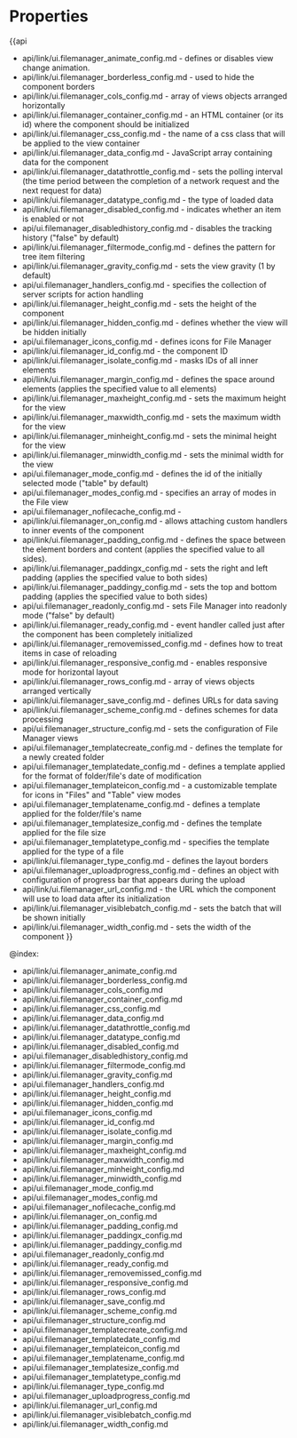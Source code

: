 Properties
==========

{{api
- api/link/ui.filemanager_animate_config.md - defines or disables view change animation.
- api/link/ui.filemanager_borderless_config.md - used to hide the component borders
- api/link/ui.filemanager_cols_config.md - array of views objects arranged horizontally
- api/link/ui.filemanager_container_config.md - an HTML container (or its id) where the component should be initialized
- api/link/ui.filemanager_css_config.md - the name of a css class that will be applied to the view container
- api/link/ui.filemanager_data_config.md - JavaScript array containing data for the component
- api/link/ui.filemanager_datathrottle_config.md - sets the polling interval (the time period between the completion of a network request and the next request for data)
- api/link/ui.filemanager_datatype_config.md - the type of loaded data
- api/link/ui.filemanager_disabled_config.md - indicates whether an item is enabled or not
- api/ui.filemanager_disabledhistory_config.md - disables the tracking history ("false" by default)
- api/link/ui.filemanager_filtermode_config.md - defines the pattern for tree item filtering
- api/link/ui.filemanager_gravity_config.md - sets the view gravity (1 by default)
- api/ui.filemanager_handlers_config.md - specifies the collection of server scripts for action handling
- api/link/ui.filemanager_height_config.md - sets the height of the component
- api/link/ui.filemanager_hidden_config.md - defines whether the view will be hidden initially
- api/ui.filemanager_icons_config.md - defines icons for File Manager
- api/link/ui.filemanager_id_config.md - the component ID
- api/link/ui.filemanager_isolate_config.md - masks IDs of all inner elements
- api/link/ui.filemanager_margin_config.md - defines the space around elements (applies the specified value to all elements)
- api/link/ui.filemanager_maxheight_config.md - sets the maximum height for the view
- api/link/ui.filemanager_maxwidth_config.md - sets the maximum width for the view
- api/link/ui.filemanager_minheight_config.md - sets the minimal height for the view
- api/link/ui.filemanager_minwidth_config.md - sets the minimal width for the view
- api/ui.filemanager_mode_config.md - defines the id of the initially selected mode ("table" by default)
- api/ui.filemanager_modes_config.md - specifies an array of modes in the File view
- api/ui.filemanager_nofilecache_config.md - 
- api/link/ui.filemanager_on_config.md - allows attaching custom handlers to inner events of the component
- api/link/ui.filemanager_padding_config.md - defines the space between the element borders and content (applies the specified value to all sides).
- api/link/ui.filemanager_paddingx_config.md - sets the right and left padding (applies the specified value to both sides)
- api/link/ui.filemanager_paddingy_config.md - sets the top and bottom padding (applies the specified value to both sides)
- api/ui.filemanager_readonly_config.md - sets File Manager into readonly mode ("false" by default)
- api/link/ui.filemanager_ready_config.md - event handler called just after the component has been completely initialized
- api/link/ui.filemanager_removemissed_config.md - defines how to treat items in case of reloading
- api/link/ui.filemanager_responsive_config.md - enables responsive mode for horizontal layout
- api/link/ui.filemanager_rows_config.md - array of views objects arranged vertically
- api/link/ui.filemanager_save_config.md - defines URLs for data saving
- api/link/ui.filemanager_scheme_config.md - defines schemes for data processing
- api/ui.filemanager_structure_config.md - sets the configuration of File Manager views
- api/ui.filemanager_templatecreate_config.md - defines the template for a newly created folder
- api/ui.filemanager_templatedate_config.md - defines a template applied for the format of folder/file's date of modification
- api/ui.filemanager_templateicon_config.md - a customizable template for icons in "Files" and "Table" view modes
- api/ui.filemanager_templatename_config.md - defines a template applied for the folder/file's name
- api/ui.filemanager_templatesize_config.md - defines the template applied for the file size
- api/ui.filemanager_templatetype_config.md - specifies the template applied for the type of a file
- api/link/ui.filemanager_type_config.md - defines the layout borders
- api/ui.filemanager_uploadprogress_config.md - defines an object with configuration of progress bar that appears during the upload
- api/link/ui.filemanager_url_config.md - the URL which the component will use to load data after its initialization
- api/link/ui.filemanager_visiblebatch_config.md - sets the batch that will be shown initially
- api/link/ui.filemanager_width_config.md - sets the width of the component
}}

@index:
- api/link/ui.filemanager_animate_config.md
- api/link/ui.filemanager_borderless_config.md
- api/link/ui.filemanager_cols_config.md
- api/link/ui.filemanager_container_config.md
- api/link/ui.filemanager_css_config.md
- api/link/ui.filemanager_data_config.md
- api/link/ui.filemanager_datathrottle_config.md
- api/link/ui.filemanager_datatype_config.md
- api/link/ui.filemanager_disabled_config.md
- api/ui.filemanager_disabledhistory_config.md
- api/link/ui.filemanager_filtermode_config.md
- api/link/ui.filemanager_gravity_config.md
- api/ui.filemanager_handlers_config.md
- api/link/ui.filemanager_height_config.md
- api/link/ui.filemanager_hidden_config.md
- api/ui.filemanager_icons_config.md
- api/link/ui.filemanager_id_config.md
- api/link/ui.filemanager_isolate_config.md
- api/link/ui.filemanager_margin_config.md
- api/link/ui.filemanager_maxheight_config.md
- api/link/ui.filemanager_maxwidth_config.md
- api/link/ui.filemanager_minheight_config.md
- api/link/ui.filemanager_minwidth_config.md
- api/ui.filemanager_mode_config.md
- api/ui.filemanager_modes_config.md
- api/ui.filemanager_nofilecache_config.md
- api/link/ui.filemanager_on_config.md
- api/link/ui.filemanager_padding_config.md
- api/link/ui.filemanager_paddingx_config.md
- api/link/ui.filemanager_paddingy_config.md
- api/ui.filemanager_readonly_config.md
- api/link/ui.filemanager_ready_config.md
- api/link/ui.filemanager_removemissed_config.md
- api/link/ui.filemanager_responsive_config.md
- api/link/ui.filemanager_rows_config.md
- api/link/ui.filemanager_save_config.md
- api/link/ui.filemanager_scheme_config.md
- api/ui.filemanager_structure_config.md
- api/ui.filemanager_templatecreate_config.md
- api/ui.filemanager_templatedate_config.md
- api/ui.filemanager_templateicon_config.md
- api/ui.filemanager_templatename_config.md
- api/ui.filemanager_templatesize_config.md
- api/ui.filemanager_templatetype_config.md
- api/link/ui.filemanager_type_config.md
- api/ui.filemanager_uploadprogress_config.md
- api/link/ui.filemanager_url_config.md
- api/link/ui.filemanager_visiblebatch_config.md
- api/link/ui.filemanager_width_config.md

